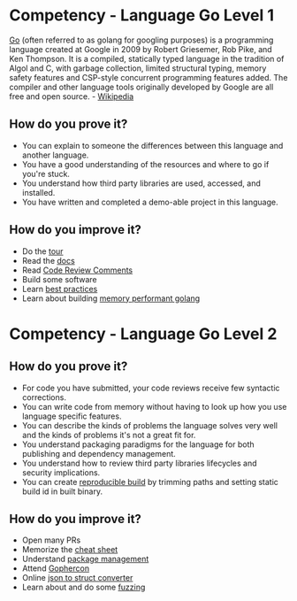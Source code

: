 # Competency - Language Go Level 1
[Go](https://golang.org/) (often referred to as golang for googling purposes) is a programming language created at Google in 2009 by Robert Griesemer, Rob Pike, and Ken Thompson. It is a compiled, statically typed language in the tradition of Algol and C, with garbage collection, limited structural typing, memory safety features and CSP-style concurrent programming features added. The compiler and other language tools originally developed by Google are all free and open source. - [Wikipedia](https://en.wikipedia.org/wiki/Go_(programming_language))

## How do you prove it?
* You can explain to someone the differences between this language and another language.
* You have a good understanding of the resources and where to go if you're stuck.
* You understand how third party libraries are used, accessed, and installed.
* You have written and completed a demo-able project in this language.

## How do you improve it?
* Do the [tour](https://tour.golang.org/welcome/1)
* Read the [docs](https://golang.org/doc/)
* Read [Code Review Comments](https://github.com/golang/go/wiki/CodeReviewComments)
* Build some software
* Learn [best practices](https://blog.chewxy.com/2018/03/18/golang-interfaces/)
* Learn about building [memory performant golang](https://segment.com/blog/allocation-efficiency-in-high-performance-go-services/)

# Competency - Language Go Level 2

## How do you prove it?
* For code you have submitted, your code reviews receive few syntactic corrections.
* You can write code from memory without having to look up how you use language specific features.
* You can describe the kinds of problems the language solves very well and the kinds of problems it's not a great fit for.
* You understand packaging paradigms for the language for both publishing and dependency management.
* You understand how to review third party libraries lifecycles and security implications.
* You can create [reproducible build](https://reproducible-builds.org/) by trimming paths and setting static build id in built binary.

## How do you improve it?
* Open many PRs
* Memorize the [cheat sheet](https://github.com/a8m/go-lang-cheat-sheet/blob/master/golang_refcard.pdf)
* Understand [package management](https://blog.golang.org/using-go-modules)
* Attend [Gophercon](https://www.gophercon.com/)
* Online [json to struct converter](https://mholt.github.io/json-to-go/)
* Learn about and do some [fuzzing](https://dgryski.medium.com/go-fuzz-github-com-arolek-ase-3c74d5a3150c)
